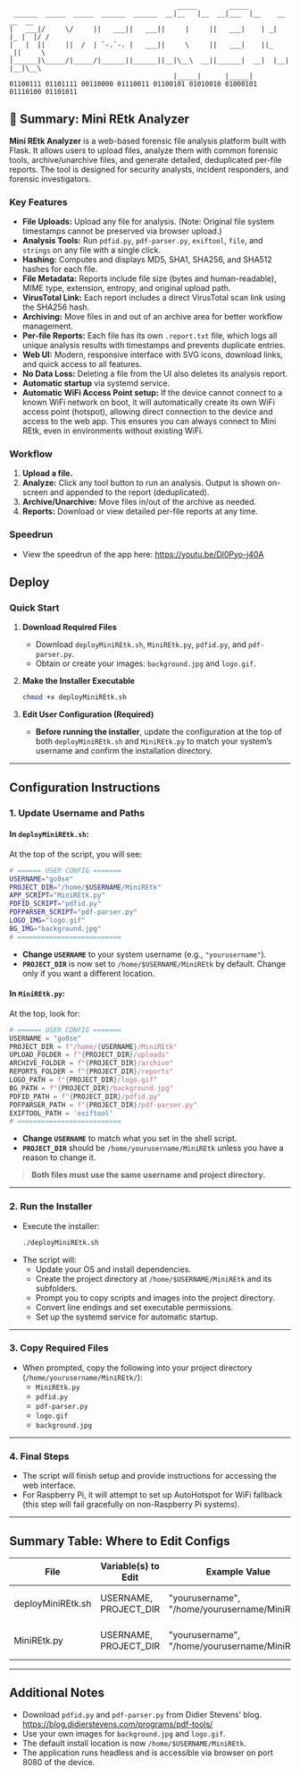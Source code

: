 ```
                                          _____        _____                    
 ______  _____  _____  ______  ______  __|__   |__  __|___  |__    __    __  __ 
|   ___|/     \/     ||   ___||   ___||     |     ||   ___|    | _|  |_ |  |/ / 
|   |  ||     ||  /  | `-.`-. |   ___||     \     ||   ___|    ||_    _||     \ 
|______|\_____/|_____/|______||______||__|\__\  __||______|  __|  |__|  |__|\__\
                                         |_____|      |_____|                   
01100111 01101111 00110000 01110011 01100101 01010010 01000101 01110100 01101011  
```
## 📝 **Summary: Mini REtk Analyzer**

**Mini REtk Analyzer** is a web-based forensic file analysis platform built with Flask. It allows users to upload files, analyze them with common forensic tools, archive/unarchive files, and generate detailed, deduplicated per-file reports. The tool is designed for security analysts, incident responders, and forensic investigators.

### **Key Features**
- **File Uploads:** Upload any file for analysis. (Note: Original file system timestamps cannot be preserved via browser upload.)
- **Analysis Tools:** Run `pdfid.py`, `pdf-parser.py`, `exiftool`, `file`, and `strings` on any file with a single click.
- **Hashing:** Computes and displays MD5, SHA1, SHA256, and SHA512 hashes for each file.
- **File Metadata:** Reports include file size (bytes and human-readable), MIME type, extension, entropy, and original upload path.
- **VirusTotal Link:** Each report includes a direct VirusTotal scan link using the SHA256 hash.
- **Archiving:** Move files in and out of an archive area for better workflow management.
- **Per-file Reports:** Each file has its own `.report.txt` file, which logs all unique analysis results with timestamps and prevents duplicate entries.
- **Web UI:** Modern, responsive interface with SVG icons, download links, and quick access to all features.
- **No Data Loss:** Deleting a file from the UI also deletes its analysis report.
- **Automatic startup** via systemd service.
- **Automatic WiFi Access Point setup:** If the device cannot connect to a known WiFi network on boot, it will automatically create its own WiFi access point (hotspot), allowing direct connection to the device and access to the web app. This ensures you can always connect to Mini REtk, even in environments without existing WiFi.

### **Workflow**
1. **Upload a file.**
2. **Analyze:** Click any tool button to run an analysis. Output is shown on-screen and appended to the report (deduplicated).
3. **Archive/Unarchive:** Move files in/out of the archive as needed.
4. **Reports:** Download or view detailed per-file reports at any time.

### **Speedrun**
 - View the speedrun of the app here: https://youtu.be/Dl0Pyo-j40A

## **Deploy**

### **Quick Start**

1. **Download Required Files**
   - Download `deployMiniREtk.sh`, `MiniREtk.py`, `pdfid.py`, and `pdf-parser.py`.
   - Obtain or create your images: `background.jpg` and `logo.gif`.

2. **Make the Installer Executable**
   ```bash
   chmod +x deployMiniREtk.sh
   ```

3. **Edit User Configuration (Required)**
   - **Before running the installer**, update the configuration at the top of both `deployMiniREtk.sh` and `MiniREtk.py` to match your system’s username and confirm the installation directory.

---

## **Configuration Instructions**

### **1. Update Username and Paths**

#### **In `deployMiniREtk.sh`:**

At the top of the script, you will see:
```bash
# ====== USER CONFIG =======
USERNAME="go0se"
PROJECT_DIR="/home/$USERNAME/MiniREtk"
APP_SCRIPT="MiniREtk.py"
PDFID_SCRIPT="pdfid.py"
PDFPARSER_SCRIPT="pdf-parser.py"
LOGO_IMG="logo.gif"
BG_IMG="background.jpg"
# ==========================
```
- **Change `USERNAME`** to your system username (e.g., `"yourusername"`).
- **`PROJECT_DIR`** is now set to `/home/$USERNAME/MiniREtk` by default. Change only if you want a different location.

#### **In `MiniREtk.py`:**

At the top, look for:
```python
# ====== USER CONFIG =======
USERNAME = "go0se"
PROJECT_DIR = f"/home/{USERNAME}/MiniREtk"
UPLOAD_FOLDER = f"{PROJECT_DIR}/uploads"
ARCHIVE_FOLDER = f"{PROJECT_DIR}/archive"
REPORTS_FOLDER = f"{PROJECT_DIR}/reports"
LOGO_PATH = f"{PROJECT_DIR}/logo.gif"
BG_PATH = f"{PROJECT_DIR}/background.jpg"
PDFID_PATH = f"{PROJECT_DIR}/pdfid.py"
PDFPARSER_PATH = f"{PROJECT_DIR}/pdf-parser.py"
EXIFTOOL_PATH = 'exiftool'
# ==========================
```
- **Change `USERNAME`** to match what you set in the shell script.
- **`PROJECT_DIR`** should be `/home/yourusername/MiniREtk` unless you have a reason to change it.

> **Both files must use the same username and project directory.**

---

### **2. Run the Installer**

- Execute the installer:
  ```bash
  ./deployMiniREtk.sh
  ```
- The script will:
  - Update your OS and install dependencies.
  - Create the project directory at `/home/$USERNAME/MiniREtk` and its subfolders.
  - Prompt you to copy scripts and images into the project directory.
  - Convert line endings and set executable permissions.
  - Set up the systemd service for automatic startup.

---

### **3. Copy Required Files**

- When prompted, copy the following into your project directory (`/home/yourusername/MiniREtk/`):
  - `MiniREtk.py`
  - `pdfid.py`
  - `pdf-parser.py`
  - `logo.gif`
  - `background.jpg`

---

### **4. Final Steps**

- The script will finish setup and provide instructions for accessing the web interface.
- For Raspberry Pi, it will attempt to set up AutoHotspot for WiFi fallback (this step will fail gracefully on non-Raspberry Pi systems).

---

## **Summary Table: Where to Edit Configs**

| File             | Variable(s) to Edit   | Example Value                    | Purpose                      |
|------------------|----------------------|----------------------------------|------------------------------|
| deployMiniREtk.sh| USERNAME, PROJECT_DIR| "yourusername", "/home/yourusername/MiniREtk" | Sets install location        |
| MiniREtk.py      | USERNAME, PROJECT_DIR| "yourusername", "/home/yourusername/MiniREtk" | Sets runtime paths           |

---

## **Additional Notes**

- Download `pdfid.py` and `pdf-parser.py` from Didier Stevens’ blog. https://blog.didierstevens.com/programs/pdf-tools/
- Use your own images for `background.jpg` and `logo.gif`.
- The default install location is now `/home/$USERNAME/MiniREtk`.
- The application runs headless and is accessible via browser on port 8080 of the device.
